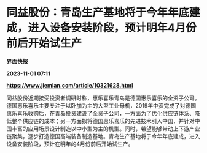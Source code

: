 # 同益股份：青岛生产基地将于今年年底建成，进入设备安装阶段，预计明年4月份前后开始试生产
**界面快报**

**2023-11-01 07:11**

**https://www.jiemian.com/article/10321628.html**

同益股份近期接受投资者调研时称，惠乐喜乐青岛是德国惠乐喜乐的全资子公司。德国惠乐喜乐主要专注于以卧加为主的大型工业母机，2019年中资完成了对德国惠乐喜乐收购后，在青岛投资建设了全资子公司，一方面为了优化供应链体系、降低整个供应链的成本；另一方面拟将德国惠乐喜乐的先进技术引入中国，并针对中国丰富的应用场景设计制造以中小型为主的机型。同时，希望能够带动上下游产业链聚集，逐步打造德国高端装备制造基地。青岛生产基地将于今年年底建成，进入设备安装阶段，预计在明年的4月份前后开始试生产。